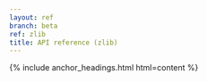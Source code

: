 ```yaml
---
layout: ref
branch: beta
ref: zlib
title: API reference (zlib)
---
```

{% include anchor_headings.html html=content %}